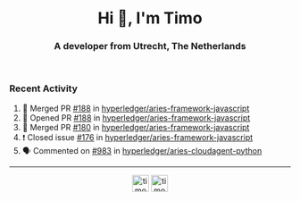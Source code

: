 <h1 align="center">Hi 👋, I'm Timo</h1>
<h3 align="center">A developer from Utrecht, The Netherlands</h3>
<br/>
<!-- https://github.com/rahuldkjain/github-profile-readme-generator --!>

<!--  <p align="left"><img src="https://github-readme-stats.vercel.app/api?username=timoglastra&show_icons=true&count_private=true&" alt="timoglastra" /></p> --!>

<!--
Github language stats
<p align="left"><img src="https://github-readme-stats.vercel.app/api/top-langs/?username=timoglastra&layout=compact" alt="timoglastra" /><p>
-->

<!-- Codestats language stats -->
<!-- <p align="left"><img src="https://codestats-readme.vercel.app/api/top-langs/?username=timoglastra&layout=compact&language_count=12" alt="timoglastra" /><p>    --!>
  
<h3>Recent Activity</h3>

<!--START_SECTION:activity-->
1. 🎉 Merged PR [#188](https://github.com/hyperledger/aries-framework-javascript/pull/188) in [hyperledger/aries-framework-javascript](https://github.com/hyperledger/aries-framework-javascript)
2. 💪 Opened PR [#188](https://github.com/hyperledger/aries-framework-javascript/pull/188) in [hyperledger/aries-framework-javascript](https://github.com/hyperledger/aries-framework-javascript)
3. 🎉 Merged PR [#180](https://github.com/hyperledger/aries-framework-javascript/pull/180) in [hyperledger/aries-framework-javascript](https://github.com/hyperledger/aries-framework-javascript)
4. ❗️ Closed issue [#176](https://github.com/hyperledger/aries-framework-javascript/issues/176) in [hyperledger/aries-framework-javascript](https://github.com/hyperledger/aries-framework-javascript)
5. 🗣 Commented on [#983](https://github.com/hyperledger/aries-cloudagent-python/issues/983) in [hyperledger/aries-cloudagent-python](https://github.com/hyperledger/aries-cloudagent-python)
<!--END_SECTION:activity-->

---

<p align="center">
<a href="https://twitter.com/timoglastra" target="blank"><img align="center" src="https://cdn.jsdelivr.net/npm/simple-icons@3.0.1/icons/twitter.svg" alt="timoglastra" height="30" width="30" /></a>
<a href="https://linkedin.com/in/timoglastra" target="blank"><img align="center" src="https://cdn.jsdelivr.net/npm/simple-icons@3.0.1/icons/linkedin.svg" alt="timoglastra" height="30" width="30" /></a>
</p>



